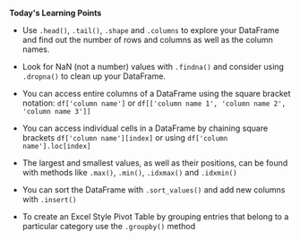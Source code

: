 <div class="text-viewer--content--3hoqQ">
    <div class="article-asset--container--3djM8">
        <div data-purpose="safely-set-inner-html:rich-text-viewer:html" class="article-asset--content--1dAQ9 rt-scaffolding">
            <p><strong>Today's Learning Points</strong></p>
            <ul>
                <li><p>Use <code>.head()</code>, <code>.tail()</code>, <code>.shape</code> and <code>.columns</code> to explore your DataFrame and find out the number of rows and columns as well as the column names. </p></li>
                <li><p>Look for NaN&nbsp;(not a number) values with <code>.findna()</code> and consider using <code>.dropna()</code> to clean up your DataFrame. </p></li>
                <li><p>You can access entire columns of a DataFrame using the square bracket notation:&nbsp;<code>df['column name']</code> or <code>df[['column name 1', 'column name 2', 'column name 3']]</code></p></li>
                <li><p>You can access individual cells in a DataFrame by chaining square brackets <code>df['column name'][index]</code> or using <code>df['column name'].loc[index]</code></p></li>
                <li><p>The largest and smallest values, as well as their positions, can be found with methods like <code>.max()</code>, <code>.min()</code>, <code>.idxmax()</code> and <code>.idxmin()</code></p></li>
                <li><p>You can sort the DataFrame with <code>.sort_values()</code> and add new columns with <code>.insert()</code></p></li>
                <li><p>To create an Excel Style Pivot Table by grouping entries that belong to a particular category use the <code>.groupby()</code> method</p></li>
            </ul>
        </div>
    </div>
</div>